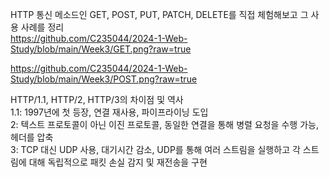 HTTP 통신 메소드인 GET, POST, PUT, PATCH, DELETE를 직접 체험해보고 그 사용 사례를 정리    
https://github.com/C235044/2024-1-Web-Study/blob/main/Week3/GET.png?raw=true

https://github.com/C235044/2024-1-Web-Study/blob/main/Week3/POST.png?raw=true


HTTP/1.1, HTTP/2, HTTP/3의 차이점 및 역사    
1.1: 1997년에 첫 등장, 연결 재사용, 파이프라이닝 도입    
2: 텍스트 프로토콜이 아닌 이진 프로토콜, 동일한 연결을 통해 병렬 요청을 수행 가능, 헤더를 압축    
3: TCP 대신 UDP 사용, 대기시간 감소,  UDP를 통해 여러 스트림을 실행하고 각 스트림에 대해 독립적으로 패킷 손실 감지 및 재전송을 구현
